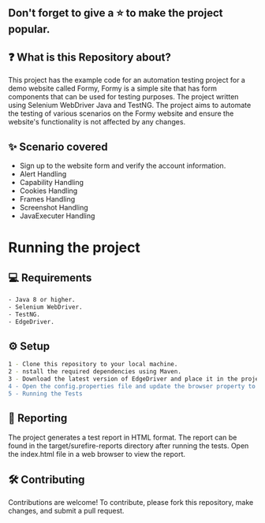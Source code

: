 ## Don't forget to give a :star: to make the project popular.

## :question: What is this Repository about?

This project has the example code for an automation testing project for a demo website called Formy, Formy is a simple site that has form components that can be used for testing purposes. The project written using Selenium WebDriver Java and TestNG. The project aims to automate the testing of various scenarios on the Formy website and ensure the website's functionality is not affected by any changes.

## ✨ Scenario covered
- Sign up to the website form and verify the account information.
- Alert Handling 
- Capability Handling
- Cookies Handling
- Frames Handling
- Screenshot Handling
- JavaExecuter Handling

# Running the project
## 💻 Requirements
```bash
- Java 8 or higher.
- Selenium WebDriver.
- TestNG.
- EdgeDriver.
```
## ⚙️ Setup
```bash
1 - Clone this repository to your local machine.
2 - nstall the required dependencies using Maven.
3 - Download the latest version of EdgeDriver and place it in the project's root directory.
4 - Open the config.properties file and update the browser property to edge.
5 - Running the Tests
```

## 📝 Reporting
The project generates a test report in HTML format. The report can be found in the target/surefire-reports directory after running the tests. Open the index.html file in a web browser to view the report.

## 🛠️ Contributing
Contributions are welcome! To contribute, please fork this repository, make changes, and submit a pull request.
